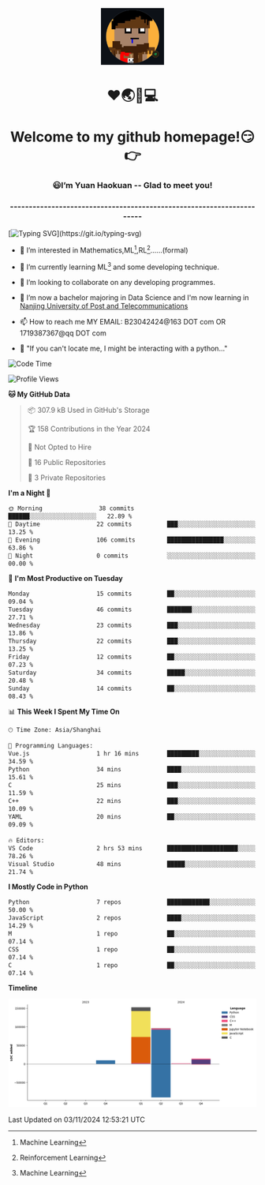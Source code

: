 <div align=center>
  <img width=128 src="image/figure.png">
</div>
<h1 align="center">❤🌏🚩💻</h1>
<h1 align="center">Welcome to my github homepage!😏👉</h1>
<h3 align="center" >😃I’m Yuan Haokuan -- Glad to meet you!</h3>
<h3 align="center" >----------------------------------------------------------------------</h3>

  [![Typing SVG](https://readme-typing-svg.herokuapp.com?font=Fira+Code&pause=1000&random=false&width=450&lines=Here's+my+personal+infomation:)](https://git.io/typing-svg)

- 👀 I’m interested in Mathematics,ML[^1],RL[^2]......(formal)
  
- 🌱 I’m currently learning ML[^1] and some developing technique.
  
- 💞️ I’m looking to collaborate on any developing programmes.
  
- 🍉 I’m now a bachelor majoring in Data Science and I'm now learning in [Nanjing University of Post and Telecommunications](https://www.njupt.edu.cn/main.psp)
  
- 📫 How to reach me MY EMAIL: B23042424@163 DOT com OR 1719387367@qq DOT com

- 🐍 "If you can't locate me, I might be interacting with a python..."

<!--START_SECTION:waka-->
![Code Time](http://img.shields.io/badge/Code%20Time-193%20hrs%2041%20mins-blue)

![Profile Views](http://img.shields.io/badge/Profile%20Views-55-blue)

**🐱 My GitHub Data** 

> 📦 307.9 kB Used in GitHub's Storage 
 > 
> 🏆 158 Contributions in the Year 2024
 > 
> 🚫 Not Opted to Hire
 > 
> 📜 16 Public Repositories 
 > 
> 🔑 3 Private Repositories 
 > 
**I'm a Night 🦉** 

```text
🌞 Morning                38 commits          ██████░░░░░░░░░░░░░░░░░░░   22.89 % 
🌆 Daytime                22 commits          ███░░░░░░░░░░░░░░░░░░░░░░   13.25 % 
🌃 Evening                106 commits         ████████████████░░░░░░░░░   63.86 % 
🌙 Night                  0 commits           ░░░░░░░░░░░░░░░░░░░░░░░░░   00.00 % 
```
📅 **I'm Most Productive on Tuesday** 

```text
Monday                   15 commits          ██░░░░░░░░░░░░░░░░░░░░░░░   09.04 % 
Tuesday                  46 commits          ███████░░░░░░░░░░░░░░░░░░   27.71 % 
Wednesday                23 commits          ███░░░░░░░░░░░░░░░░░░░░░░   13.86 % 
Thursday                 22 commits          ███░░░░░░░░░░░░░░░░░░░░░░   13.25 % 
Friday                   12 commits          ██░░░░░░░░░░░░░░░░░░░░░░░   07.23 % 
Saturday                 34 commits          █████░░░░░░░░░░░░░░░░░░░░   20.48 % 
Sunday                   14 commits          ██░░░░░░░░░░░░░░░░░░░░░░░   08.43 % 
```


📊 **This Week I Spent My Time On** 

```text
🕑︎ Time Zone: Asia/Shanghai

💬 Programming Languages: 
Vue.js                   1 hr 16 mins        █████████░░░░░░░░░░░░░░░░   34.59 % 
Python                   34 mins             ████░░░░░░░░░░░░░░░░░░░░░   15.61 % 
C                        25 mins             ███░░░░░░░░░░░░░░░░░░░░░░   11.59 % 
C++                      22 mins             ███░░░░░░░░░░░░░░░░░░░░░░   10.09 % 
YAML                     20 mins             ██░░░░░░░░░░░░░░░░░░░░░░░   09.09 % 

🔥 Editors: 
VS Code                  2 hrs 53 mins       ████████████████████░░░░░   78.26 % 
Visual Studio            48 mins             █████░░░░░░░░░░░░░░░░░░░░   21.74 % 
```

**I Mostly Code in Python** 

```text
Python                   7 repos             ████████████░░░░░░░░░░░░░   50.00 % 
JavaScript               2 repos             ████░░░░░░░░░░░░░░░░░░░░░   14.29 % 
M                        1 repo              ██░░░░░░░░░░░░░░░░░░░░░░░   07.14 % 
CSS                      1 repo              ██░░░░░░░░░░░░░░░░░░░░░░░   07.14 % 
C                        1 repo              ██░░░░░░░░░░░░░░░░░░░░░░░   07.14 % 
```



**Timeline**

![Lines of Code chart](https://raw.githubusercontent.com/WilbertYuan/WilbertYuan/main/assets/bar_graph.png)


 Last Updated on 03/11/2024 12:53:21 UTC
<!--END_SECTION:waka-->

<!---
WilbertYuan/WilbertYuan is a ✨ special ✨ repository because its `README.md` (this file) appears on your GitHub profile.
You can click the Preview link to take a look at your changes.
--->
[^1]:Machine Learning
[^2]:Reinforcement Learning
